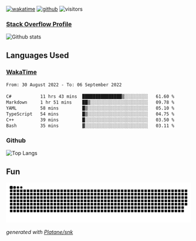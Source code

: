 [![wakatime](https://wakatime.com/badge/user/82c377cd-a54c-404c-b7df-177b313ca539.svg)](https://wakatime.com/@82c377cd-a54c-404c-b7df-177b313ca539)
[![github](https://img.shields.io/github/followers/xinthose?logo=github&style=plastic)](https://github.com/alanhamlett?tab=followers)
![visitors](https://visitor-badge.glitch.me/badge?page_id=xinthose&left_color=green&right_color=red)
### [Stack Overflow Profile](https://stackoverflow.com/users/4056146/xinthose)

![Github stats](https://github-readme-stats.vercel.app/api?username=xinthose&show_icons=true&theme=radical&count_private=true)

## Languages Used

### [WakaTime](https://wakatime.com/)
<!--START_SECTION:waka-->

```text
From: 30 August 2022 - To: 06 September 2022

C#           11 hrs 43 mins  ███████████████▒░░░░░░░░░   61.60 %
Markdown     1 hr 51 mins    ██▒░░░░░░░░░░░░░░░░░░░░░░   09.78 %
YAML         58 mins         █▒░░░░░░░░░░░░░░░░░░░░░░░   05.10 %
TypeScript   54 mins         █▒░░░░░░░░░░░░░░░░░░░░░░░   04.75 %
C++          39 mins         █░░░░░░░░░░░░░░░░░░░░░░░░   03.50 %
Bash         35 mins         ▓░░░░░░░░░░░░░░░░░░░░░░░░   03.11 %
```

<!--END_SECTION:waka-->

### Github

![Top Langs](https://github-readme-stats.vercel.app/api/top-langs/?username=xinthose)

## Fun
![github contribution grid snake animation](https://raw.githubusercontent.com/xinthose/xinthose/output/github-contribution-grid-snake.svg)

_generated with [Platane/snk](https://github.com/Platane/snk)_
